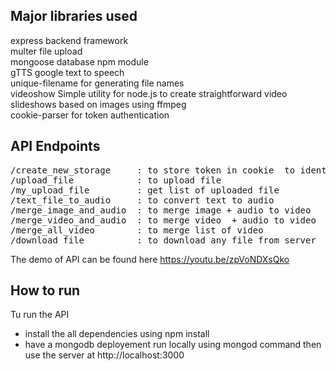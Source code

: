 ## Major libraries used 

express backend framework  
multer file upload  
mongoose database npm module  
gTTS google text to speech  
unique-filename for generating file names  
videoshow Simple utility for node.js to create straightforward video slideshows based on images using ffmpeg  
cookie-parser for token authentication  

## API Endpoints
<pre>
/create_new_storage     : to store token in cookie  to identify uploaded file  
/upload_file            : to upload file  
/my_upload_file         : get list of uploaded file  
/text_file_to_audio     : to convert text to audio  
/merge_image_and_audio  : to merge image + audio to video  
/merge_video_and_audio  : to merge video  + audio to video  
/merge_all_video        : to merge list of video  
/download_file          : to download any file from server  
</pre>

The demo of API can be found here
https://youtu.be/zpVoNDXsQko

## How to run

Tu run the API

- install the all dependencies using npm install
- have a mongodb deployement run locally using mongod command then use the server at http://localhost:3000
